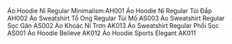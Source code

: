 Áo Hoodie Nỉ Regular Minimalism AH001
Áo Hoodie Nỉ Regular Túi Đắp AH002
Áo Sweatshirt Tổ Ong Regular Túi Mổ AS003
Áo Sweatshirt Regular Sọc Gân AS002
Áo Khoác Nỉ Trơn AK013
Áo Sweatshirt Regular Phối Sọc AS001
Áo Hoodie Believe AK012
Áo Hoodie Sports Elegant AK011

